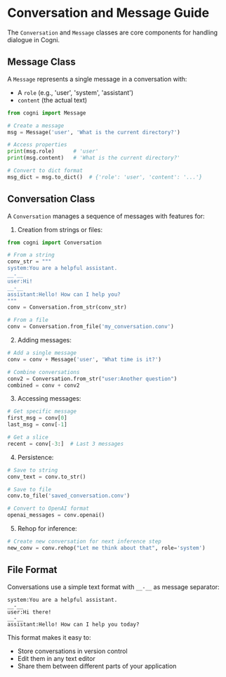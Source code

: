 # Conversation and Message Guide

The `Conversation` and `Message` classes are core components for handling dialogue in Cogni.

## Message Class

A `Message` represents a single message in a conversation with:

- A `role` (e.g., 'user', 'system', 'assistant')
- `content` (the actual text)

```python
from cogni import Message

# Create a message
msg = Message('user', 'What is the current directory?')

# Access properties
print(msg.role)      # 'user'
print(msg.content)   # 'What is the current directory?'

# Convert to dict format
msg_dict = msg.to_dict()  # {'role': 'user', 'content': '...'}
```

## Conversation Class

A `Conversation` manages a sequence of messages with features for:

1. Creation from strings or files:
```python
from cogni import Conversation

# From a string
conv_str = """
system:You are a helpful assistant.
__-__
user:Hi!
__-__
assistant:Hello! How can I help you?
"""
conv = Conversation.from_str(conv_str)

# From a file
conv = Conversation.from_file('my_conversation.conv')
```

2. Adding messages:
```python
# Add a single message
conv = conv + Message('user', 'What time is it?')

# Combine conversations
conv2 = Conversation.from_str("user:Another question")
combined = conv + conv2
```

3. Accessing messages:
```python
# Get specific message
first_msg = conv[0]
last_msg = conv[-1]

# Get a slice
recent = conv[-3:]  # Last 3 messages
```

4. Persistence:
```python
# Save to string
conv_text = conv.to_str()

# Save to file
conv.to_file('saved_conversation.conv')

# Convert to OpenAI format
openai_messages = conv.openai()
```

5. Rehop for inference:
```python
# Create new conversation for next inference step
new_conv = conv.rehop("Let me think about that", role='system')
```

## File Format

Conversations use a simple text format with `__-__` as message separator:

```
system:You are a helpful assistant.
__-__
user:Hi there!
__-__
assistant:Hello! How can I help you today?
```

This format makes it easy to:
- Store conversations in version control
- Edit them in any text editor
- Share them between different parts of your application
